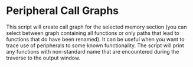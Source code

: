 # Peripheral Call Graphs

This script will create call graph for the selected memory section (you can select between graph containing all functions or only paths that lead to functions that do have been renamed). It can be useful when you want to trace use of peripherals to some known functionality. The script will print any functions with non-standard name that are encountered during the traverse to the output window.